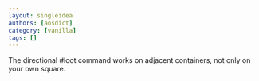 ```yaml
---
layout: singleidea
authors: [aosdict]
category: [vanilla]
tags: []
---
```

The directional #loot command works on adjacent containers, not only on your own square.
